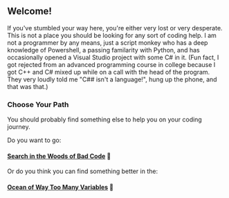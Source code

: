 ## Welcome!
If you've stumbled your way here, you're either very lost or very desperate. This is not a place you should be looking for any sort of coding help. I am not a programmer by any means, just a script monkey who has a deep knowledge of Powershell, a passing familarity with Python, and has occasionally opened a Visual Studio project with some C# in it. (Fun fact, I got rejected from an advanced programming course in college because I got C++ and C# mixed up while on a call with the head of the program. They very loudly told me "C## isn't a language!", hung up the phone, and that was that.) 

### Choose Your Path
You should probably find something else to help you on your coding journey. 

Do you want to go:

#### [Search in the Woods of Bad Code](https://github.com/double-virgule/double-virgule/blob/dbc8ee6b98c4b7ce4db8a390c7c3596e6e0dc214/WoodsOfBadCode.md) 🌳 

Or do you think you can find something better in the: 

#### [Ocean of Way Too Many Variables](https://github.com/double-virgule/double-virgule/blob/0b6b4895dc68d47ce4310169d99327564ca8d495/OceanofTooManyVariables.md) 🌊
